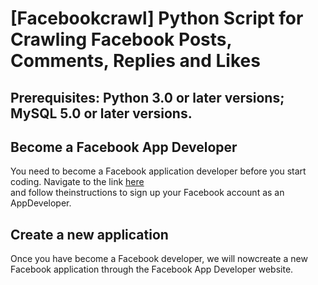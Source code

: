 # [Facebookcrawl] Python Script for Crawling Facebook Posts, Comments, Replies and Likes

## Prerequisites: Python 3.0 or later versions; MySQL 5.0 or later versions.

## Become a Facebook App Developer
You need to become a Facebook application developer before you start coding. Navigate to the link [here](https://developers.facebook.com/docs/development)<br>
and follow theinstructions to sign up your Facebook account as an AppDeveloper.

## Create a new application
Once you have become a Facebook developer, we will nowcreate a new Facebook application through the Facebook App Developer website.
